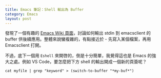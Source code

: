 ```yaml
---
title: Emacs 筆記：Shell 輸出為 Buffer
category: Emacs
layout: post
---
```


發現了一個有趣的 [Emacs Wiki 頁面](https://www.emacswiki.org/emacs/EmacsPipe)，討論如何輸出 stdin 到 emacsclient 的 buffer 供後續應用。整體來說蠻複雜的，有點接近於 - 先寫入某個檔案，再用 Emacsclient 打開。

不過，底下一個用 `Eshell` 來開啓的，倒是十分簡單，我覺得這也是 Emacs 的強大之處。例如 VS Code，要怎麼把下方 shell 的輸出開成一個新的頁簽呢？

``` Shell
cat myfile | grep "keyword" > (switch-to-buffer "*my-buf*")
```